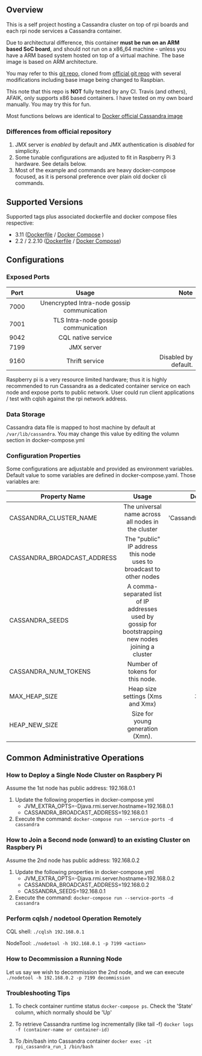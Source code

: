 ## Overview
This is a self project hosting a Cassandra cluster on top of rpi boards and each rpi node services a Cassandra container.

Due to architectural difference, this container **must be run on an ARM based SoC board**, and should not run on a x86_64 machine  - unless you have a ARM based system hosted on top of a virtual machine. The base image is based on ARM architecture.

You may refer to this [git repo](https://github.com/mcfongtw/docker-rpi-cassandra/tree/rpi-cassandra), cloned from [official git repo](https://github.com/docker-library/cassandra) with several modifications including base image being changed to Raspbian.

This note that this repo is **NOT** fully tested by any CI. Travis (and others), AFAIK, only supports x86 based containers. I have tested on my own board manually. You may try this for fun.

Most functions belows are identical to [Docker official Cassandra image](https://hub.docker.com/_/cassandra/)

### Differences from official repository
1. JMX server is *enabled* by default and JMX authentication is *disabled* for simplicity.
2. Some tunable configurations are adjusted to fit in Raspberry Pi 3 hardware. See details below.
3. Most of the example and commands are heavy docker-compose focused, as it is personal preference over plain old docker cli commands.

## Supported Versions
Supported tags plus associated dockerfile and docker compose files respective:
* 3.11 ([Dockerfile](https://github.com/mcfongtw/docker-rpi-cassandra/blob/rpi-cassandra/3.11/Dockerfile.armhf) / [Docker Compose](https://github.com/mcfongtw/docker-rpi-cassandra/blob/rpi-cassandra/3.11/docker-compose.yml) )
* 2.2 / 2.2.10 ([Dockerfile](https://github.com/mcfongtw/docker-rpi-cassandra/blob/rpi-cassandra/2.2/Dockerfile.armhf) / [Docker Compose](https://github.com/mcfongtw/docker-rpi-cassandra/blob/rpi-cassandra/2.2/docker-compose.yml))

## Configurations

### Exposed Ports
| Port | Usage                                       | Note                 |
| ---- |:-------------:                              | -----:               |
| 7000 | Unencrypted Intra-node gossip communication |                      |
| 7001 | TLS Intra-node gossip communication         |                      |
| 9042 | CQL native service                          |                      |
| 7199 | JMX server                                  |                      |
| 9160 | Thrift service                              | Disabled by default. |

Raspberry pi is a very resource limited hardware; thus it is highly recommended to run Cassandra as a dedicated container service on each node and expose ports to public network. User could run client applications / test with cqlsh against the rpi network address.

### Data Storage
Cassandra data file is mapped to host machine by default at `/var/lib/cassandra`. You may change this value by editing the volumn section in docker-compose.yml

### Configuration Properties
Some configurations are adjustable and provided as environment variables. Default value to some variables are defined in docker-compose.yaml. Those variables are:

| Property Name               | Usage                                                                                                 | Default        | Note  |
| ----------------------------|:-------------:                                                                                        | -----:         | -----:|
| CASSANDRA_CLUSTER_NAME      | The universal name across all nodes in the cluster                                                    | 'Cassandra4PI' |       |
| CASSANDRA_BROADCAST_ADDRESS |   The "public" IP address this node uses to broadcast to other nodes                                  |                |       |
| CASSANDRA_SEEDS             | A comma-separated list of IP addresses used by gossip for bootstrapping new nodes joining a cluster   |                |       |
| CASSANDRA_NUM_TOKENS        | Number of tokens for this node.                                                                       | 8              |       |
| MAX_HEAP_SIZE               | Heap size settings (Xms and Xmx)                                                                      | 384m           |       |
| HEAP_NEW_SIZE               | Size for young generation (Xmn).                                                                      | 90m            |       |

## Common Administrative Operations

### How to Deploy a Single Node Cluster on Raspbery Pi
Assume the 1st node has public address: 192.168.0.1
1. Update the following properties in docker-compose.yml
   * JVM_EXTRA_OPTS=-Djava.rmi.server.hostname=192.168.0.1
   * CASSANDRA_BROADCAST_ADDRESS=192.168.0.1
2. Execute the command: `docker-compose run --service-ports -d cassandra`

### How to Join a Second node (onward) to an existing Cluster on Raspbery Pi
Assume the 2nd node has public address: 192.168.0.2
1. Update the following properties in docker-compose.yml
   * JVM_EXTRA_OPTS=-Djava.rmi.server.hostname=192.168.0.2
   * CASSANDRA_BROADCAST_ADDRESS=192.168.0.2
   * CASSANDRA_SEEDS=192.168.0.1
2. Execute the command: `docker-compose run --service-ports -d cassandra`

### Perform cqlsh / nodetool Operation Remotely
CQL shell:
`./cqlsh 192.168.0.1`

NodeTool:
`./nodetool -h 192.168.0.1 -p 7199 <action>`

### How to Decommission a Running Node
Let us say we wish to decommission the 2nd node, and we can execute
`./nodetool -h 192.168.0.2 -p 7199 decommission`

### Troubleshooting Tips
1. To check container runtime status `docker-compose ps`.
Check the 'State' column, which normally should be 'Up'

2. To retrieve Cassandra runtime log incrementally (like tail -f)
`docker logs -f (container-name or container-id)`

3. To /bin/bash into Cassandra container
`docker exec -it rpi_cassandra_run_1 /bin/bash`
